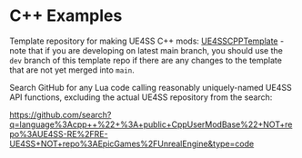 # C++ Examples

Template repository for making UE4SS C++ mods: [UE4SSCPPTemplate](https://github.com/UE4SS-RE/UE4SSCPPTemplate) - note that if you are developing on latest main branch, you should use the `dev` branch of this template repo if there are any changes to the template that are not yet merged into `main`.

Search GitHub for any Lua code calling reasonably uniquely-named UE4SS API functions, excluding the actual UE4SS repository from the search:

https://github.com/search?q=language%3Acpp++%22+%3A+public+CppUserModBase%22+NOT+repo%3AUE4SS-RE%2FRE-UE4SS+NOT+repo%3AEpicGames%2FUnrealEngine&type=code